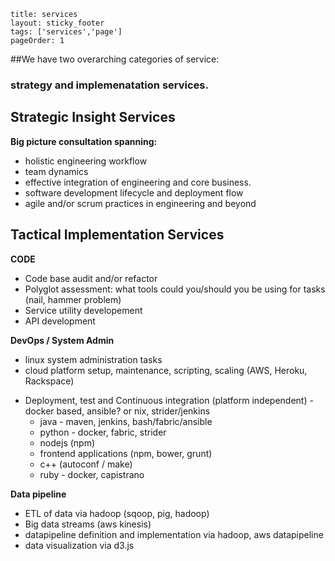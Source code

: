 
```
title: services
layout: sticky_footer
tags: ['services','page']
pageOrder: 1
```

##We have two overarching categories of service: 
### strategy and implemenatation services. 

Strategic Insight Services
---

**Big picture consultation spanning:**
- holistic engineering workflow
- team dynamics
- effective integration of engineering and core business.
- software development lifecycle and deployment flow
- agile and/or scrum practices in engineering and beyond


Tactical Implementation Services
---

**CODE**

- Code base audit and/or refactor
- Polyglot assessment: what tools could you/should you be using for tasks (nail, hammer problem)
- Service utility developement
- API development

**DevOps / System Admin**

- linux system administration tasks
- cloud platform setup, maintenance, scripting, scaling (AWS, Heroku, Rackspace)
+ Deployment, test and Continuous integration (platform independent) - docker based, ansible? or nix, strider/jenkins
  - java - maven, jenkins, bash/fabric/ansible
  - python - docker, fabric, strider
  - nodejs (npm)
  - frontend applications (npm, bower, grunt)
  - c++ (autoconf / make)
  - ruby - docker, capistrano

**Data pipeline**

- ETL of data via hadoop (sqoop, pig, hadoop)
- Big data streams (aws kinesis)
- datapipeline definition and implementation via hadoop, aws datapipeline
- data visualization via d3.js
